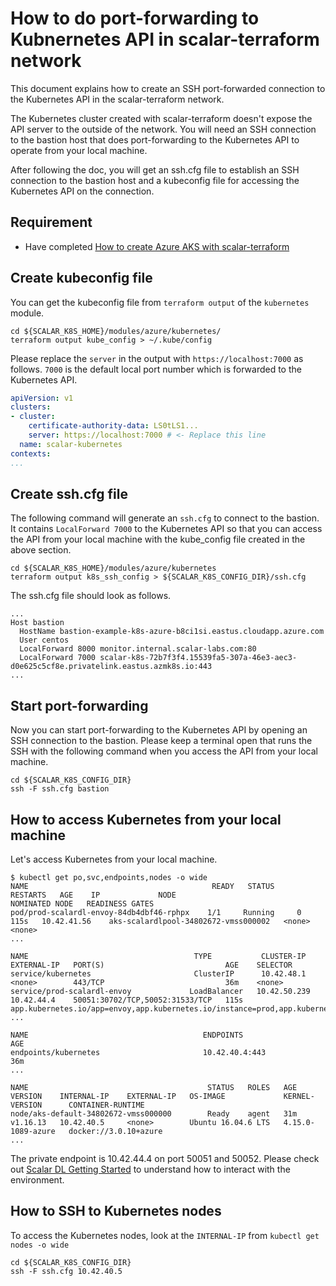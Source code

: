 # How to do port-forwarding to Kubnernetes API in scalar-terraform network

This document explains how to create an SSH port-forwarded connection to the Kubernetes API in the scalar-terraform network.

The Kubernetes cluster created with scalar-terraform doesn't expose the API server to the outside of the network. You will need an SSH connection to the bastion host that does port-forwarding to the Kubernetes API to operate from your local machine.

After following the doc, you will get an ssh.cfg file to establish an SSH connection to the bastion host and a kubeconfig file for accessing the Kubernetes API on the connection.

## Requirement

* Have completed [How to create Azure AKS with scalar-terraform](./AKSScalarTerraformDeploymentGuide.md)

## Create kubeconfig file

You can get the kubeconfig file from `terraform output` of the `kubernetes` module.

```console
cd ${SCALAR_K8S_HOME}/modules/azure/kubernetes/
terraform output kube_config > ~/.kube/config
```

Please replace the `server` in the output with `https://localhost:7000` as follows. `7000` is the default local port number which is forwarded to the Kubernetes API.

```yaml
apiVersion: v1
clusters:
- cluster:
    certificate-authority-data: LS0tLS1...
    server: https://localhost:7000 # <- Replace this line
  name: scalar-kubernetes
contexts:
...
```

## Create ssh.cfg file

The following command will generate an `ssh.cfg` to connect to the bastion. It contains `LocalForward 7000` to the Kubernetes API so that you can access the API from your local machine with the kube_config file created in the above section.

```console
cd ${SCALAR_K8S_HOME}/modules/azure/kubernetes
terraform output k8s_ssh_config > ${SCALAR_K8S_CONFIG_DIR}/ssh.cfg
```

The ssh.cfg file should look as follows.

```ssh
...
Host bastion
  HostName bastion-example-k8s-azure-b8ci1si.eastus.cloudapp.azure.com
  User centos
  LocalForward 8000 monitor.internal.scalar-labs.com:80
  LocalForward 7000 scalar-k8s-72b7f3f4.15539fa5-307a-46e3-aec3-d0e625c5cf8e.privatelink.eastus.azmk8s.io:443
...
```

## Start port-forwarding

Now you can start port-forwarding to the Kubernetes API by opening an SSH connection to the bastion.
Please keep a terminal open that runs the SSH with the following command when you access the API from your local machine.

```console
cd ${SCALAR_K8S_CONFIG_DIR}
ssh -F ssh.cfg bastion
```

## How to access Kubernetes from your local machine

Let's access Kubernetes from your local machine.

```console
$ kubectl get po,svc,endpoints,nodes -o wide
NAME                                         READY   STATUS      RESTARTS   AGE    IP             NODE                                   NOMINATED NODE   READINESS GATES
pod/prod-scalardl-envoy-84db4dbf46-rphpx    1/1     Running     0          115s   10.42.41.56    aks-scalardlpool-34802672-vmss000002   <none>           <none>
...

NAME                                     TYPE           CLUSTER-IP     EXTERNAL-IP   PORT(S)                           AGE    SELECTOR
service/kubernetes                       ClusterIP      10.42.48.1     <none>        443/TCP                           36m    <none>
service/prod-scalardl-envoy             LoadBalancer   10.42.50.239   10.42.44.4    50051:30702/TCP,50052:31533/TCP   115s   app.kubernetes.io/app=envoy,app.kubernetes.io/instance=prod,app.kubernetes.io/name=scalardl
...

NAME                                       ENDPOINTS                                                             AGE
endpoints/kubernetes                       10.42.40.4:443                                                        36m
...

NAME                                        STATUS   ROLES   AGE   VERSION    INTERNAL-IP    EXTERNAL-IP   OS-IMAGE             KERNEL-VERSION      CONTAINER-RUNTIME
node/aks-default-34802672-vmss000000        Ready    agent   31m   v1.16.13   10.42.40.5     <none>        Ubuntu 16.04.6 LTS   4.15.0-1089-azure   docker://3.0.10+azure
...
```

The private endpoint is 10.42.44.4 on port 50051 and 50052.
Please check out [Scalar DL Getting Started](https://scalardl.readthedocs.io/en/latest/getting-started/) to understand how to interact with the environment.

## How to SSH to Kubernetes nodes

To access the Kubernetes nodes, look at the `INTERNAL-IP` from `kubectl get nodes -o wide`

```console
cd ${SCALAR_K8S_CONFIG_DIR}
ssh -F ssh.cfg 10.42.40.5
```
